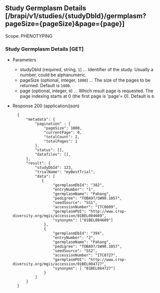 

## Study Germplasm Details [/brapi/v1/studies/{studyDbId}/germplasm?pageSize={pageSize}&page={page}]

Scope: PHENOTYPING

### Study Germplasm Details [GET]
+ Parameters
    + studyDbId (required, string, `1`) ... Identifier of the study. Usually a number, could be alphanumeric.
    + pageSize (optional, integer, `1000`) ... The size of the pages to be returned. Default is `1000`.
    + page (optional, integer, `0`) ... Which result page is requested. The page indexing starts at 0 (the first page is 'page'= 0). Default is `0`.

+ Response 200 (application/json)

        {
            "metadata": {
                "pagination" : { 
                    "pageSize": 1000, 
                    "currentPage": 0, 
                    "totalCount": 2, 
                    "totalPages": 1 
                },
                "status": [],
                "datafiles": [],
            },
            "result": {
                "studyDbId": 123,
                "trialName": "myBestTrial",
                "data": [
                   { 
                        "germplasmDbId": "382",
                        "entryNumber": "1",
                        "germplasmName": "Pahang",
                        "pedigree": "TOBA97/SW90.1057",
                        "seedSource": "SS1",
                        "accessionNumber": "ITC0609",
                        "germplasmPUI": "http://www.crop-diversity.org/mgis/accession/01BEL084609",
                        "synonyms": ["01BEL084609"]
                    },
                    {
                        "germplasmDbId": "394",
                        "entryNumber": "2",
                        "germplasmName": "Pahang",
                        "pedigree": "TOBA97/SW90.1057",
                        "seedSource": "SS2",
                        "accessionNumber": "ITC0727",
                        "germplasmPUI": "http://www.crop-diversity.org/mgis/accession/01BEL084727",
                        "synonyms": [ "01BEL084727"]
                    }
                ]
            }
        }
